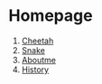 # Homepage

1. [Cheetah](https://github.com/booker044/final/blob/main/cheetah.md)
2. [Snake](https://github.com/booker044/final/blob/main/Snake.md)
3. [Aboutme](https://github.com/booker044/final/blob/main/aboutme.md)
4. [History](https://github.com/booker044/final/blob/main/history.md)
